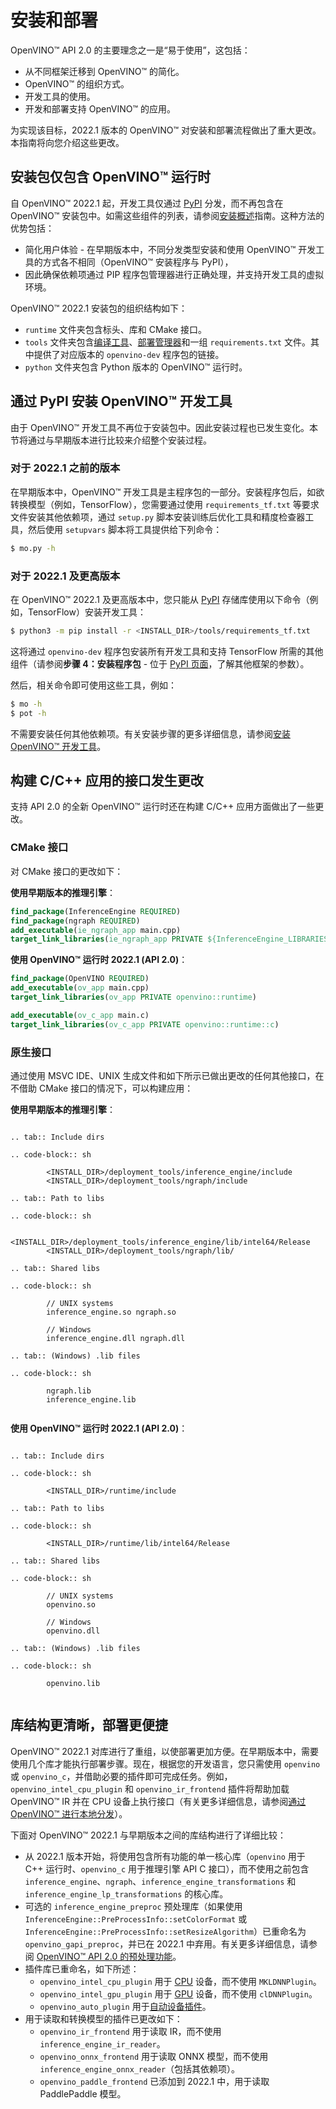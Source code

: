 # 安装和部署
OpenVINO™ API 2.0 的主要理念之一是“易于使用”，这包括：
* 从不同框架迁移到 OpenVINO™ 的简化。
* OpenVINO™ 的组织方式。
* 开发工具的使用。
* 开发和部署支持 OpenVINO™ 的应用。

为实现该目标，2022.1 版本的 OpenVINO™ 对安装和部署流程做出了重大更改。本指南将向您介绍这些更改。

## 安装包仅包含 OpenVINO™ 运行时

自 OpenVINO™ 2022.1 起，开发工具仅通过 [PyPI](https://pypi.org/project/openvino-dev/) 分发，而不再包含在 OpenVINO™ 安装包中。如需这些组件的列表，请参阅[安装概述](../../../install_guides/installing-openvino-overview.md)指南。这种方法的优势包括：

* 简化用户体验 - 在早期版本中，不同分发类型安装和使用 OpenVINO™ 开发工具的方式各不相同（OpenVINO™ 安装程序与 PyPI），
* 因此确保依赖项通过 PIP 程序包管理器进行正确处理，并支持开发工具的虚拟环境。

OpenVINO™ 2022.1 安装包的组织结构如下：

- `runtime` 文件夹包含标头、库和 CMake 接口。
- `tools` 文件夹包含[编译工具](../../../tools/compile_tool/README.md)、[部署管理器](../../OV_Runtime_UG/deployment/deployment-manager-tool.md)和一组 `requirements.txt` 文件。其中提供了对应版本的 `openvino-dev` 程序包的链接。
- `python` 文件夹包含 Python 版本的 OpenVINO™ 运行时。

## 通过 PyPI 安装 OpenVINO™ 开发工具

由于 OpenVINO™ 开发工具不再位于安装包中。因此安装过程也已发生变化。本节将通过与早期版本进行比较来介绍整个安装过程。

### 对于 2022.1 之前的版本

在早期版本中，OpenVINO™ 开发工具是主程序包的一部分。安装程序包后，如欲转换模型（例如，TensorFlow），您需要通过使用 `requirements_tf.txt` 等要求文件安装其他依赖项，通过 `setup.py` 脚本安装训练后优化工具和精度检查器工具，然后使用 `setupvars` 脚本将工具提供给下列命令：

```sh
$ mo.py -h
```

### 对于 2022.1 及更高版本

在 OpenVINO™ 2022.1 及更高版本中，您只能从 [PyPI](https://pypi.org/project/openvino-dev/) 存储库使用以下命令（例如，TensorFlow）安装开发工具：

```sh
$ python3 -m pip install -r <INSTALL_DIR>/tools/requirements_tf.txt
```

这将通过 `openvino-dev` 程序包安装所有开发工具和支持 TensorFlow 所需的其他组件（请参阅**步骤 4：安装程序包** - 位于 [PyPI 页面](https://pypi.org/project/openvino-dev/)，了解其他框架的参数）。

然后，相关命令即可使用这些工具，例如：

```sh
$ mo -h
$ pot -h
```

不需要安装任何其他依赖项。有关安装步骤的更多详细信息，请参阅[安装 OpenVINO™ 开发工具](../../install_guides/installing-model-dev-tools.md)。

## 构建 C/C++ 应用的接口发生更改

支持 API 2.0 的全新 OpenVINO™ 运行时还在构建 C/C++ 应用方面做出了一些更改。

### CMake 接口

对 CMake 接口的更改如下：

**使用早期版本的推理引擎**：

```cmake
find_package(InferenceEngine REQUIRED)
find_package(ngraph REQUIRED)
add_executable(ie_ngraph_app main.cpp)
target_link_libraries(ie_ngraph_app PRIVATE ${InferenceEngine_LIBRARIES} ${NGRAPH_LIBRARIES})
```

**使用 OpenVINO™ 运行时 2022.1 (API 2.0)**：

```cmake
find_package(OpenVINO REQUIRED)
add_executable(ov_app main.cpp)
target_link_libraries(ov_app PRIVATE openvino::runtime)

add_executable(ov_c_app main.c)
target_link_libraries(ov_c_app PRIVATE openvino::runtime::c)
```

### 原生接口

通过使用 MSVC IDE、UNIX 生成文件和如下所示已做出更改的任何其他接口，在不借助 CMake 接口的情况下，可以构建应用：

**使用早期版本的推理引擎**：

```{eval-rst}

.. tab:: Include dirs
    
.. code-block:: sh
    
        <INSTALL_DIR>/deployment_tools/inference_engine/include
        <INSTALL_DIR>/deployment_tools/ngraph/include
    
.. tab:: Path to libs
    
.. code-block:: sh
    
        <INSTALL_DIR>/deployment_tools/inference_engine/lib/intel64/Release
        <INSTALL_DIR>/deployment_tools/ngraph/lib/
    
.. tab:: Shared libs
    
.. code-block:: sh
    
        // UNIX systems
        inference_engine.so ngraph.so
    
        // Windows
        inference_engine.dll ngraph.dll
    
.. tab:: (Windows) .lib files
    
.. code-block:: sh
    
        ngraph.lib
        inference_engine.lib
    
```
**使用 OpenVINO™ 运行时 2022.1 (API 2.0)**：

```{eval-rst}

.. tab:: Include dirs
    
.. code-block:: sh
    
        <INSTALL_DIR>/runtime/include
    
.. tab:: Path to libs
    
.. code-block:: sh
    
        <INSTALL_DIR>/runtime/lib/intel64/Release
    
.. tab:: Shared libs
    
.. code-block:: sh
    
        // UNIX systems
        openvino.so
    
        // Windows
        openvino.dll
    
.. tab:: (Windows) .lib files
    
.. code-block:: sh
    
        openvino.lib
    
```
## 库结构更清晰，部署更便捷

OpenVINO™ 2022.1 对库进行了重组，以使部署更加方便。在早期版本中，需要使用几个库才能执行部署步骤。现在，根据您的开发语言，您只需使用 `openvino` 或 `openvino_c`，并借助必要的插件即可完成任务。例如，`openvino_intel_cpu_plugin` 和 `openvino_ir_frontend` 插件将帮助加载 OpenVINO™ IR 并在 CPU 设备上执行接口（有关更多详细信息，请参阅[通过 OpenVINO™ 进行本地分发](../deployment/local-distribution.md)）。

下面对 OpenVINO™ 2022.1 与早期版本之间的库结构进行了详细比较：

* 从 2022.1 版本开始，将使用包含所有功能的单一核心库（`openvino` 用于 C++ 运行时、`openvino_c` 用于推理引擎 API C 接口），而不使用之前包含 `inference_engine`、`ngraph`、`inference_engine_transformations` 和 `inference_engine_lp_transformations` 的核心库。
* 可选的 `inference_engine_preproc` 预处理库（如果使用 `InferenceEngine::PreProcessInfo::setColorFormat` 或 `InferenceEngine::PreProcessInfo::setResizeAlgorithm`）已重命名为 `openvino_gapi_preproc`，并已在 2022.1 中弃用。有关更多详细信息，请参阅 [OpenVINO™ API 2.0 的预处理功能](preprocessing.md)。
* 插件库已重命名，如下所述：
   * `openvino_intel_cpu_plugin` 用于 [CPU](../supported_plugins/CPU.md) 设备，而不使用 `MKLDNNPlugin`。
   * `openvino_intel_gpu_plugin` 用于 [GPU](../supported_plugins/GPU.md) 设备，而不使用 `clDNNPlugin`。
   * `openvino_auto_plugin` 用于[自动设备插件](../auto_device_selection.md)。
* 用于读取和转换模型的插件已更改如下：
   * `openvino_ir_frontend` 用于读取 IR，而不使用 `inference_engine_ir_reader`。
   * `openvino_onnx_frontend` 用于读取 ONNX 模型，而不使用 `inference_engine_onnx_reader`（包括其依赖项）。
   * `openvino_paddle_frontend` 已添加到 2022.1 中，用于读取 PaddlePaddle 模型。

<!-----
Older versions of OpenVINO had several core libraries and plugin modules:
- Core: `inference_engine`, `ngraph`, `inference_engine_transformations`, `inference_engine_lp_transformations`
- Optional `inference_engine_preproc` preprocessing library (if `InferenceEngine::PreProcessInfo::setColorFormat` or `InferenceEngine::PreProcessInfo::setResizeAlgorithm` are used)
- Plugin libraries:
 - `MKLDNNPlugin` for [CPU](../supported_plugins/CPU.md) device
 - `clDNNPlugin` for [GPU](../supported_plugins/GPU.md) device
 - `MultiDevicePlugin` for [Multi-device execution](../multi_device.md)
 - others
- Plugins to read and convert a model:
 - `inference_engine_ir_reader` to read OpenVINO IR
 - `inference_engine_onnx_reader` (with its dependencies) to read ONNX models
Now, the modularity is more clear:
- A single core library with all the functionality `openvino` for C++ runtime
- `openvino_c` with Inference Engine API C interface
- **Deprecated** Optional `openvino_gapi_preproc` preprocessing library (if `InferenceEngine::PreProcessInfo::setColorFormat` or `InferenceEngine::PreProcessInfo::setResizeAlgorithm` are used)
 - Use [preprocessing capabilities from OpenVINO 2.0](../preprocessing_overview.md)
- Plugin libraries with clear names:
 - `openvino_intel_cpu_plugin`
 - `openvino_intel_gpu_plugin`
 - `openvino_auto_plugin`
 - others
- Plugins to read and convert models:
 - `openvino_ir_frontend` to read OpenVINO IR
 - `openvino_onnx_frontend` to read ONNX models
 - `openvino_paddle_frontend` to read Paddle models
---->
